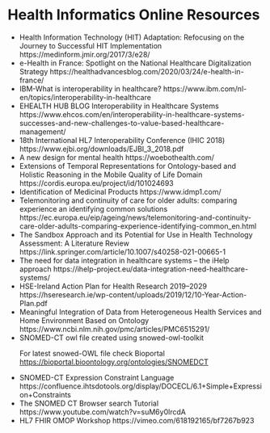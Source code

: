 # Health Informatics Online Resources

<ul>
 <li>
Health Information Technology (HIT) Adaptation: Refocusing on the Journey to Successful HIT Implementation https://medinform.jmir.org/2017/3/e28/ </li>
<li>e-Health in France: Spotlight on the National Healthcare Digitalization Strategy https://healthadvancesblog.com/2020/03/24/e-health-in-france/      </li>
<li> IBM-What is interoperability in healthcare? https://www.ibm.com/nl-en/topics/interoperability-in-healthcare </li>
<li> EHEALTH HUB BLOG Interoperability in Healthcare Systems https://www.ehcos.com/en/interoperability-in-healthcare-systems-successes-and-new-challenges-to-value-based-healthcare-management/ </li> 
 
 <li> 18th International HL7 Interoperability Conference (IHIC 2018) https://www.ejbi.org/downloads/EJBI_3_2018.pdf </li> 
 
 <li> A new design for mental health https://woebothealth.com/ </li> 
 
  <li> Extensions of Temporal Representations for Ontology-based and Holistic Reasoning in the Mobile Quality of Life Domain https://cordis.europa.eu/project/id/101024693 </li> 
 
 <li> Identification of Medicinal Products  https://www.idmp1.com/ </li> 
 <li>  Telemonitoring and continuity of care for older adults: comparing experience an identifying common solutions https://ec.europa.eu/eip/ageing/news/telemonitoring-and-continuity-care-older-adults-comparing-experience-identifying-common_en.html </li> 
 
  <li> The Sandbox Approach and its Potential for Use in Health Technology Assessment: A Literature Review https://link.springer.com/article/10.1007/s40258-021-00665-1 </li> 
 <li> The need for data integration in healthcare systems – the iHelp approach https://ihelp-project.eu/data-integration-need-healthcare-systems/ </li> 
 
 <li> HSE-Ireland Action Plan for Health Research 2019–2029 https://hseresearch.ie/wp-content/uploads/2019/12/10-Year-Action-Plan.pdf </li> 
 
 <li> Meaningful Integration of Data from Heterogeneous Health Services and Home Environment Based on Ontology https://www.ncbi.nlm.nih.gov/pmc/articles/PMC6515291/
</li> 
 <li> SNOMED-CT owl file created using snowed-owl-toolkit

For latest snowed-OWL file check Bioportal 
https://bioportal.bioontology.org/ontologies/SNOMEDCT </li>  
  <li> SNOMED-CT Expression Constraint Language https://confluence.ihtsdotools.org/display/DOCECL/6.1+Simple+Expression+Constraints </li>
 <li>The SNOMED CT Browser search Tutorial https://www.youtube.com/watch?v=suM6y0lrcdA </li>
<li> HL7 FHIR OMOP Workshop
https://vimeo.com/618192165/bf7267b923 </li>  </ul>
